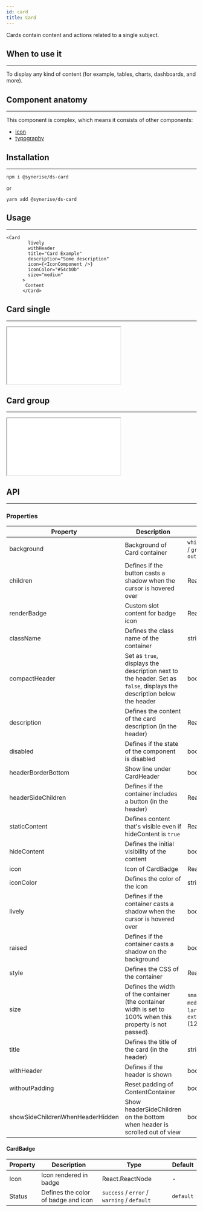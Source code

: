 ```yaml
---
id: card
title: Card
---
```


Cards contain content and actions related to a single subject.

## When to use it

---

To display any kind of content (for example, tables, charts, dashboards, and more).

## Component anatomy

---

This component is complex, which means it consists of other components:

- [icon](/docs/components/icon/)
- [typography](/docs/components/typography/)

## Installation

---

```
npm i @synerise/ds-card
```

or

```
yarn add @synerise/ds-card
```

## Usage

---

```
<Card
        lively
        withHeader
        title="Card Example"
        description="Some description"
        icon={<IconComponent />}
        iconColor="#54cb0b"
        size="medium"
      >
       Content
      </Card>
```

## Card single

---

<iframe src="/storybook-static/iframe.html?id=components-card--single"></iframe>

## Card group

---

<iframe src="/storybook-static/iframe.html?id=components-card--group"></iframe>

## API

---

### Properties

| Property                          | Description                                                                                                           | Type                                                                         | Default |
| --------------------------------- | --------------------------------------------------------------------------------------------------------------------- | ---------------------------------------------------------------------------- | ------- |
| background                        | Background of Card container                                                                                          | `white` / `white-shadow` / `grey` / `grey-shadow` / `outline`                | `white` |
| children                          | Defines if the button casts a shadow when the cursor is hovered over                                                  | React.ReactNode                                                              | -       |
| renderBadge                       | Custom slot content for badge icon                                                                                    | React.ReactNode?                                                             | -       |
| className                         | Defines the class name of the container                                                                               | string                                                                       | -       |
| compactHeader                     | Set as `true`, displays the description next to the header. Set as `false`, displays the description below the header | boolean                                                                      | -       |
| description                       | Defines the content of the card description (in the header)                                                           | React.ReactNode                                                              | string  |
| disabled                          | Defines if the state of the component is disabled                                                                     | boolean                                                                      | -       |
| headerBorderBottom                | Show line under CardHeader                                                                                            | boolean                                                                      | `false` |
| headerSideChildren                | Defines if the container includes a button (in the header)                                                            | React.ReactNode                                                              | -       |
| staticContent                     | Defines content that's visible even if hideContent is `true`                                                          | React.ReactNode                                                              | -       |
| hideContent                       | Defines the initial visibility of the content                                                                         | boolean                                                                      | `false` |
| icon                              | Icon of CardBadge                                                                                                     | React.ReactNode                                                              | -       |
| iconColor                         | Defines the color of the icon                                                                                         | string                                                                       | -       |
| lively                            | Defines if the container casts a shadow when the cursor is hovered over                                               | boolean                                                                      | -       |
| raised                            | Defines if the container casts a shadow on the background                                                             | boolean                                                                      | -       |
| style                             | Defines the CSS of the container                                                                                      | React.CSSProperties                                                          | -       |
| size                              | Defines the width of the container (the container width is set to 100% when this property is not passed).             | `small` (472px) / `medium` (588px) / `large` (966px) / `extraLarge` (1232px) | -       |
| title                             | Defines the title of the card (in the header)                                                                         | string                                                                       | -       |
| withHeader                        | Defines if the header is shown                                                                                        | boolean                                                                      | -       |
| withoutPadding                    | Reset padding of ContentContainer                                                                                     | boolean                                                                      | `false` |
| showSideChildrenWhenHeaderHidden  | Show headerSideChildren on the bottom when header is scrolled out of view                                             | boolean                                                                      | `false` |

#### CardBadge

| Property | Description                         | Type                                        | Default   |
| -------- | ----------------------------------- | ------------------------------------------- | --------- |
| Icon     | Icon rendered in badge              | React.ReactNode                             | -         |
| Status   | Defines the color of badge and icon | `success` / `error` / `warning` / `default` | `default` |
